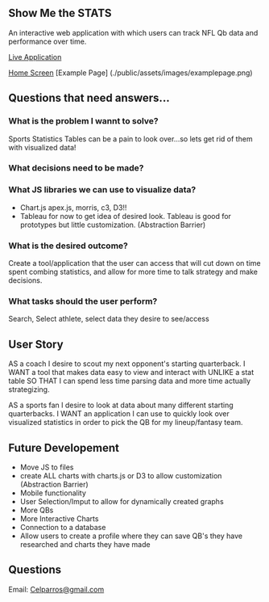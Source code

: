 
## Show Me the STATS

An interactive web application with which users can track NFL Qb data and performance over time.

[Live Application](https://cparros.github.io/football-visualization-project/)

[Home Screen](./public/assets/images/homescreen.png)
[Example Page] (./public/assets/images/examplepage.png)

## Questions that need answers...

### What is the problem I wannt to solve?

Sports Statistics Tables can be a pain to look over...so lets get rid of them with visualized data!

### What decisions need to be made?

### What JS libraries we can use to visualize data?
- Chart.js apex.js, morris, c3, D3!!
- Tableau for now to get idea of desired look. Tableau is good for prototypes but little customization. (Abstraction  Barrier)

### What is the desired outcome?

Create a tool/application that the user can access that will cut down on time spent combing statistics, and allow for more time to talk strategy and make decisions.

### What tasks should the user perform?

Search, Select athlete, select data they desire to see/access

## User Story


AS a coach I desire to scout my next opponent's starting quarterback.
I WANT a tool that makes data easy to view and interact with UNLIKE a stat table
SO THAT I can spend less time parsing data and more time actually strategizing. 

AS a sports fan I desire to look at data about many different starting quarterbacks.
I WANT an application I can use to quickly look over visualized statistics in order to pick the QB for my lineup/fantasy team.

## Future Developement

- Move JS to files
- create ALL charts with charts.js or D3 to allow customization (Abstraction Barrier)
- Mobile functionality
- User Selection/Imput to allow for dynamically created graphs
- More QBs
- More Interactive Charts
- Connection to a database
- Allow users to create a profile where they can save QB's they have researched and charts they have made

## Questions
Email: Celparros@gmail.com